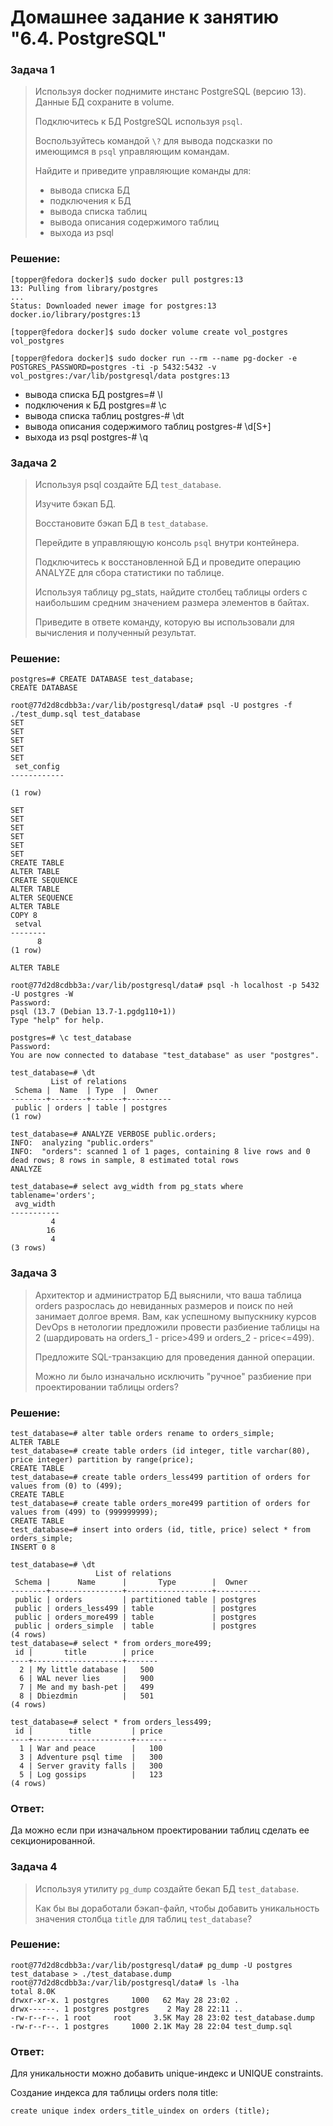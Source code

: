 # Домашнее задание к занятию "6.4. PostgreSQL"
### Задача 1
> Используя docker поднимите инстанс PostgreSQL (версию 13). Данные БД сохраните в volume.
> 
> Подключитесь к БД PostgreSQL используя ```psql```.
> 
> Воспользуйтесь командой ```\?``` для вывода подсказки по имеющимся в ```psql``` управляющим командам.
> 
> Найдите и приведите управляющие команды для:
> 
> * вывода списка БД
> * подключения к БД
> * вывода списка таблиц
> * вывода описания содержимого таблиц
> * выхода из psql

### Решение: 
```
[topper@fedora docker]$ sudo docker pull postgres:13
13: Pulling from library/postgres
...
Status: Downloaded newer image for postgres:13
docker.io/library/postgres:13

[topper@fedora docker]$ sudo docker volume create vol_postgres
vol_postgres

[topper@fedora docker]$ sudo docker run --rm --name pg-docker -e POSTGRES_PASSWORD=postgres -ti -p 5432:5432 -v vol_postgres:/var/lib/postgresql/data postgres:13
```

* вывода списка БД                    postgres=# \l
* подключения к БД                    postgres=# \c
* вывода списка таблиц                postgres-# \dt
* вывода описания содержимого таблиц  postgres-# \d[S+]
* выхода из psql                      postgres-# \q

### Задача 2
> Используя psql создайте БД ```test_database```.
> 
> Изучите бэкап БД.
> 
> Восстановите бэкап БД в ```test_database```.
> 
> Перейдите в управляющую консоль ```psql``` внутри контейнера.
> 
> Подключитесь к восстановленной БД и проведите операцию ANALYZE для сбора статистики по таблице.
> 
> Используя таблицу pg_stats, найдите столбец таблицы orders с наибольшим средним значением размера элементов в байтах.
> 
> Приведите в ответе команду, которую вы использовали для вычисления и полученный результат.
### Решение: 
```
postgres=# CREATE DATABASE test_database;
CREATE DATABASE
```
```
root@77d2d8cdbb3a:/var/lib/postgresql/data# psql -U postgres -f ./test_dump.sql test_database
SET
SET
SET
SET
SET
 set_config 
------------
 
(1 row)

SET
SET
SET
SET
SET
SET
CREATE TABLE
ALTER TABLE
CREATE SEQUENCE
ALTER TABLE
ALTER SEQUENCE
ALTER TABLE
COPY 8
 setval 
--------
      8
(1 row)

ALTER TABLE
```
```
root@77d2d8cdbb3a:/var/lib/postgresql/data# psql -h localhost -p 5432 -U postgres -W
Password: 
psql (13.7 (Debian 13.7-1.pgdg110+1))
Type "help" for help.
```
```
postgres=# \c test_database
Password: 
You are now connected to database "test_database" as user "postgres".
```
```
test_database=# \dt
         List of relations
 Schema |  Name  | Type  |  Owner   
--------+--------+-------+----------
 public | orders | table | postgres
(1 row)
```
```
test_database=# ANALYZE VERBOSE public.orders;
INFO:  analyzing "public.orders"
INFO:  "orders": scanned 1 of 1 pages, containing 8 live rows and 0 dead rows; 8 rows in sample, 8 estimated total rows
ANALYZE
```
```
test_database=# select avg_width from pg_stats where tablename='orders';
 avg_width 
-----------
         4
        16
         4
(3 rows)
```
### Задача 3
> Архитектор и администратор БД выяснили, что ваша таблица orders разрослась до невиданных размеров и поиск по ней занимает долгое время. Вам, как успешному выпускнику курсов DevOps в нетологии предложили провести разбиение таблицы на 2 (шардировать на orders_1 - price>499 и orders_2 - price<=499).
> 
> Предложите SQL-транзакцию для проведения данной операции.
> 
> Можно ли было изначально исключить "ручное" разбиение при проектировании таблицы orders?
### Решение: 
```
test_database=# alter table orders rename to orders_simple;
ALTER TABLE
test_database=# create table orders (id integer, title varchar(80), price integer) partition by range(price);
CREATE TABLE
test_database=# create table orders_less499 partition of orders for values from (0) to (499);
CREATE TABLE
test_database=# create table orders_more499 partition of orders for values from (499) to (999999999);
CREATE TABLE
test_database=# insert into orders (id, title, price) select * from orders_simple;
INSERT 0 8
```
```
test_database=# \dt
                   List of relations
 Schema |      Name      |       Type        |  Owner   
--------+----------------+-------------------+----------
 public | orders         | partitioned table | postgres
 public | orders_less499 | table             | postgres
 public | orders_more499 | table             | postgres
 public | orders_simple  | table             | postgres
(4 rows)
test_database=# select * from orders_more499;
 id |       title        | price 
----+--------------------+-------
  2 | My little database |   500
  6 | WAL never lies     |   900
  7 | Me and my bash-pet |   499
  8 | Dbiezdmin          |   501
(4 rows)

test_database=# select * from orders_less499;
 id |        title         | price 
----+----------------------+-------
  1 | War and peace        |   100
  3 | Adventure psql time  |   300
  4 | Server gravity falls |   300
  5 | Log gossips          |   123
(4 rows)
```
### Ответ:
Да можно если при изначальном проектировании таблиц сделать ее секционированной.

### Задача 4
> Используя утилиту ```pg_dump``` создайте бекап БД ```test_database```.
> 
> Как бы вы доработали бэкап-файл, чтобы добавить уникальность значения столбца ```title``` для таблиц ```test_database```?
### Решение: 
```
root@77d2d8cdbb3a:/var/lib/postgresql/data# pg_dump -U postgres test_database > ./test_database.dump
root@77d2d8cdbb3a:/var/lib/postgresql/data# ls -lha
total 8.0K
drwxr-xr-x. 1 postgres     1000   62 May 28 23:02 .
drwx------. 1 postgres postgres    2 May 28 22:11 ..
-rw-r--r--. 1 root     root     3.5K May 28 23:02 test_database.dump
-rw-r--r--. 1 postgres     1000 2.1K May 28 22:04 test_dump.sql
```
### Ответ:
Для уникальности можно добавить unique-индекс и UNIQUE constraints.

Создание индекса для таблицы orders поля title:

```create unique index orders_title_uindex on orders (title);```
